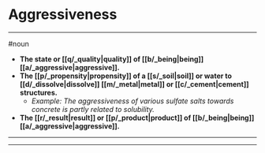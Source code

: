 # Aggressiveness
---
#noun
- **The state or [[q/_quality|quality]] of [[b/_being|being]] [[a/_aggressive|aggressive]].**
- **The [[p/_propensity|propensity]] of a [[s/_soil|soil]] or water to [[d/_dissolve|dissolve]] [[m/_metal|metal]] or [[c/_cement|cement]] structures.**
	- _Example: The aggressiveness of various sulfate salts towards concrete is partly related to solubility._
- **The [[r/_result|result]] or [[p/_product|product]] of [[b/_being|being]] [[a/_aggressive|aggressive]].**
---
---

